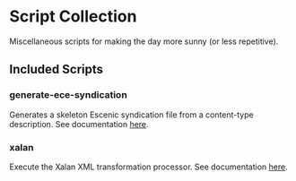 # Script Collection

Miscellaneous scripts for making the day more sunny (or less repetitive).

## Included Scripts

### generate-ece-syndication

Generates a skeleton Escenic syndication file from a content-type description.  See documentation [here](generate-ece-syndication/README.md).

### xalan

Execute the Xalan XML transformation processor. See documentation [here](xalan/README.md).
